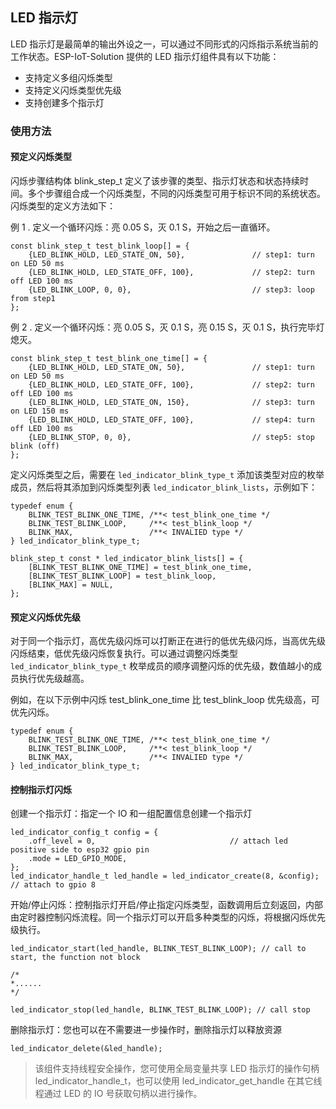 ## LED 指示灯

LED 指示灯是最简单的输出外设之一，可以通过不同形式的闪烁指示系统当前的工作状态。ESP-IoT-Solution 提供的 LED 指示灯组件具有以下功能：

* 支持定义多组闪烁类型
* 支持定义闪烁类型优先级
* 支持创建多个指示灯

### 使用方法

#### 预定义闪烁类型

闪烁步骤结构体 blink_step_t 定义了该步骤的类型、指示灯状态和状态持续时间。多个步骤组合成一个闪烁类型，不同的闪烁类型可用于标识不同的系统状态。闪烁类型的定义方法如下：

例 1 . 定义一个循环闪烁：亮 0.05 S，灭 0.1 S，开始之后一直循环。

```
const blink_step_t test_blink_loop[] = {
    {LED_BLINK_HOLD, LED_STATE_ON, 50},               // step1: turn on LED 50 ms
    {LED_BLINK_HOLD, LED_STATE_OFF, 100},             // step2: turn off LED 100 ms
    {LED_BLINK_LOOP, 0, 0},                           // step3: loop from step1
};
```

例 2 . 定义一个循环闪烁：亮 0.05 S，灭 0.1 S，亮 0.15 S，灭 0.1 S，执行完毕灯熄灭。

```
const blink_step_t test_blink_one_time[] = {
    {LED_BLINK_HOLD, LED_STATE_ON, 50},               // step1: turn on LED 50 ms
    {LED_BLINK_HOLD, LED_STATE_OFF, 100},             // step2: turn off LED 100 ms
    {LED_BLINK_HOLD, LED_STATE_ON, 150},              // step3: turn on LED 150 ms
    {LED_BLINK_HOLD, LED_STATE_OFF, 100},             // step4: turn off LED 100 ms
    {LED_BLINK_STOP, 0, 0},                           // step5: stop blink (off)
};
```

定义闪烁类型之后，需要在 `led_indicator_blink_type_t` 添加该类型对应的枚举成员，然后将其添加到闪烁类型列表 `led_indicator_blink_lists`，示例如下：

```
typedef enum {
    BLINK_TEST_BLINK_ONE_TIME, /**< test_blink_one_time */
    BLINK_TEST_BLINK_LOOP,     /**< test_blink_loop */
    BLINK_MAX,                 /**< INVALIED type */ 
} led_indicator_blink_type_t;

blink_step_t const * led_indicator_blink_lists[] = {
    [BLINK_TEST_BLINK_ONE_TIME] = test_blink_one_time,
    [BLINK_TEST_BLINK_LOOP] = test_blink_loop,
    [BLINK_MAX] = NULL,
};
```

#### 预定义闪烁优先级

对于同一个指示灯，高优先级闪烁可以打断正在进行的低优先级闪烁，当高优先级闪烁结束，低优先级闪烁恢复执行。可以通过调整闪烁类型 `led_indicator_blink_type_t` 枚举成员的顺序调整闪烁的优先级，数值越小的成员执行优先级越高。

例如，在以下示例中闪烁 test_blink_one_time 比 test_blink_loop 优先级高，可优先闪烁。

```
typedef enum {
    BLINK_TEST_BLINK_ONE_TIME, /**< test_blink_one_time */
    BLINK_TEST_BLINK_LOOP,     /**< test_blink_loop */
    BLINK_MAX,                 /**< INVALIED type */ 
} led_indicator_blink_type_t;
```

#### 控制指示灯闪烁

创建一个指示灯：指定一个 IO 和一组配置信息创建一个指示灯

```
led_indicator_config_t config = {
    .off_level = 0,                              // attach led positive side to esp32 gpio pin
    .mode = LED_GPIO_MODE,
};
led_indicator_handle_t led_handle = led_indicator_create(8, &config); // attach to gpio 8
```

开始/停止闪烁：控制指示灯开启/停止指定闪烁类型，函数调用后立刻返回，内部由定时器控制闪烁流程。同一个指示灯可以开启多种类型的闪烁，将根据闪烁优先级执行。

```
led_indicator_start(led_handle, BLINK_TEST_BLINK_LOOP); // call to start, the function not block

/*
*......
*/

led_indicator_stop(led_handle, BLINK_TEST_BLINK_LOOP); // call stop
```

删除指示灯：您也可以在不需要进一步操作时，删除指示灯以释放资源

```
led_indicator_delete(&led_handle);
```

> 该组件支持线程安全操作，您可使用全局变量共享 LED 指示灯的操作句柄 led_indicator_handle_t，也可以使用 led_indicator_get_handle 在其它线程通过 LED 的 IO 号获取句柄以进行操作。